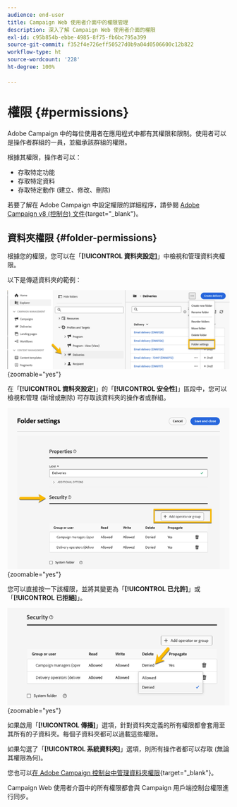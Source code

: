 ```yaml
---
audience: end-user
title: Campaign Web 使用者介面中的權限管理
description: 深入了解 Campaign Web 使用者介面的權限
exl-id: c95b854b-ebbe-4985-8f75-fb6bc795a399
source-git-commit: f352f4e726eff50527d0b9a04d0506600c12b822
workflow-type: ht
source-wordcount: '228'
ht-degree: 100%

---
```



# 權限 {#permissions}

Adobe Campaign 中的每位使用者在應用程式中都有其權限和限制。使用者可以是操作者群組的一員，並繼承該群組的權限。

根據其權限，操作者可以：

* 存取特定功能
* 存取特定資料
* 存取特定動作 (建立、修改、刪除)

若要了解在 Adobe Campaign 中設定權限的詳細程序，請參閱 [Adobe Campaign v8 (控制台) 文件](https://experienceleague.adobe.com/zh-hant/docs/campaign/campaign-v8/admin/permissions/gs-permissions){target="_blank"}。

## 資料夾權限 {#folder-permissions}

根據您的權限，您可以在「**[!UICONTROL 資料夾設定]**」中檢視和管理資料夾權限。

以下是傳遞資料夾的範例：

![](assets/folder_settings.png){zoomable="yes"}

在「**[!UICONTROL 資料夾設定]**」的「**[!UICONTROL 安全性]**」區段中，您可以檢視和管理 (新增或刪除) 可存取該資料夾的操作者或群組。

![](assets/folder_security.png){zoomable="yes"}

您可以直接按一下該權限，並將其變更為「**[!UICONTROL 已允許]**」或「**[!UICONTROL 已拒絕]**」。

![](assets/folder_security_denied.png){zoomable="yes"}

如果啟用「**[!UICONTROL 傳播]**」選項，針對資料夾定義的所有權限都會套用至其所有的子資料夾。每個子資料夾都可以過載這些權限。

如果勾選了「**[!UICONTROL 系統資料夾]**」選項，則所有操作者都可以存取 (無論其權限為何)。

您也可以[在 Adobe Campaign 控制台中管理資料夾權限](https://experienceleague.adobe.com/zh-hant/docs/campaign/campaign-v8/admin/permissions/folder-permissions){target="_blank"}。

Campaign Web 使用者介面中的所有權限都會與 Campaign 用戶端控制台權限進行同步。
